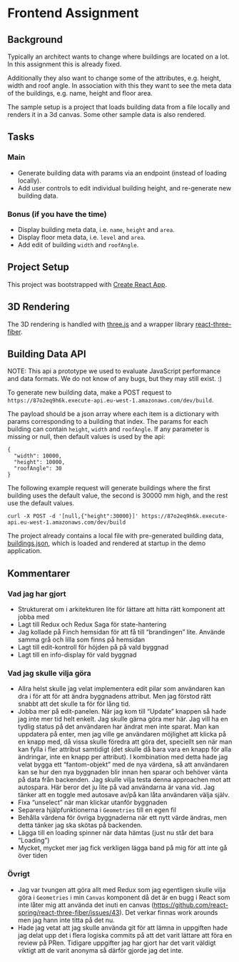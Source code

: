 # Frontend Assignment

## Background

Typically an architect wants to change where buildings are located on a lot. In this assignment this is already fixed.

Additionally they also want to change some of the attributes, e.g. height, width and roof angle. In association with this they want to see the meta data of the buildings, e.g. name, height and floor area.

The sample setup is a project that loads building data from a file locally and renders it in a 3d canvas. Some other sample data is also rendered.

## Tasks

### Main

- Generate building data with params via an endpoint (instead of loading locally).
- Add user controls to edit individual building height, and re-generate new building data.

### Bonus (if you have the time)

- Display building meta data, i.e. `name`, `height` and `area`.
- Display floor meta data, i.e. `level` and `area`.
- Add edit of building `width` and `roofAngle`.

## Project Setup

This project was bootstrapped with [Create React App](https://github.com/facebook/create-react-app).

## 3D Rendering

The 3D rendering is handled with [three.js](https://threejs.org/) and a wrapper library [react-three-fiber](https://github.com/react-spring/react-three-fiber).

## Building Data API

NOTE: This api a prototype we used to evaluate JavaScript performance and data formats. We do not know of any bugs, but they may still exist. :)

To generate new building data, make a POST request to `https://87o2eq9h6k.execute-api.eu-west-1.amazonaws.com/dev/build`.

The payload should be a json array where each item is a dictionary with params corresponding to a building that index. The params for each building can contain `height`, `width` and `roofAngle`. If any parameter is missing or null, then default values is used by the api:

```
{
  "width": 10000,
  "height": 10000,
  "roofAngle": 30
}
```

The following example request will generate buildings where the first building uses the default value, the second is 30000 mm high, and the rest use the default values.

```
curl -X POST -d '[null,{"height":30000}]' https://87o2eq9h6k.execute-api.eu-west-1.amazonaws.com/dev/build
```

The project already contains a local file with pre-generated building data, [buildings.json](./data/buildings.json), which is loaded and rendered at startup in the demo application.

## Kommentarer

### Vad jag har gjort

- Strukturerat om i arkitekturen lite för lättare att hitta rätt komponent att jobba med
- Lagt till Redux och Redux Saga för state-hantering
- Jag kollade på Finch hemsidan för att få till “brandingen” lite. Använde samma grå och lilla som finns på hemsidan
- Lagt till edit-kontroll för höjden på på vald byggnad
- Lagt till en info-display för vald byggnad

### Vad jag skulle vilja göra

- Allra helst skulle jag velat implementera edit pilar som användaren kan dra i för att för att ändra byggnadens attribut. Men jag förstod rätt snabbt att det skulle ta för för lång tid.
- Jobba mer på edit-panelen. När jag kom till “Update” knappen så hade jag inte mer tid helt enkelt. Jag skulle gärna göra mer här. Jag vill ha en tydlig status på det användaren har ändrat men inte sparat. Man kan uppdatera på enter, men jag ville ge användaren möjlighet att klicka på en knapp med, då vissa skulle föredra att göra det, speciellt sen när man kan fylla i fler attribut samtidigt (det skulle då bara vara en knapp för alla ändringar, inte en knapp per attribut). I kombination med detta hade jag velat bygga ett “fantom-objekt” med de nya värdena, så att användaren kan se hur den nya byggnaden blir innan hen sparar och behöver vänta på data från backenden.
  Jag skulle vilja testa denna approachen mot att autospara. Här beror det ju lite på vad användarna är vana vid. Jag tänker att en toggle med autosave av/på kan låta användaren välja själv.
- Fixa “unselect” när man klickar utanför byggnaden
- Separera hjälpfunktionerna i `Geometries` till en egen fil
- Behålla värdena för övriga byggnaderna när ett nytt värde ändras, men detta tänker jag ska skötas på backenden.
- Lägga till en loading spinner när data hämtas (just nu står det bara “Loading”)
- Mycket, mycket mer jag fick verkligen lägga band på mig för att inte gå över tiden

### Övrigt

- Jag var tvungen att göra allt med Redux som jag egentligen skulle vilja göra i `Geometries` i min `Canvas` komponent då det är en bugg i React som inte låter mig att använda det inuti en canvas (https://github.com/react-spring/react-three-fiber/issues/43). Det verkar finnas work arounds men jag hann inte titta på det nu.
- Hade jag vetat att jag skulle använda git för att lämna in uppgiften hade jag delat upp det i flera logiska commits på att det varit lättare att föra en review på PRen. Tidigare uppgifter jag har gjort har det varit väldigt viktigt att de varit anonyma så därför gjorde jag det inte.
